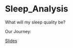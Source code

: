 # Sleep_Analysis
What will my sleep quality be?

Our Journey:

[Slides](https://docs.google.com/presentation/d/1j7FuZVb4ZCLHZEEQKor6bo9HhYAhEbjMTLDpLTC-69g/edit?usp=sharing)
